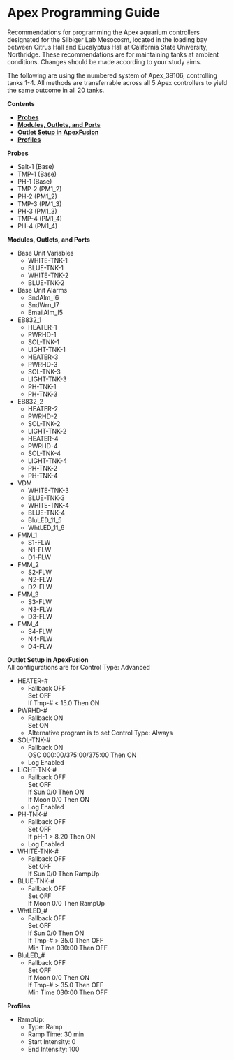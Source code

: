 # Apex Programming Guide

Recommendations for programming the Apex aquarium controllers designated for the Silbiger Lab Mesocosm, located in the loading bay between Citrus Hall and Eucalyptus Hall at California State University, Northridge. These recommendations are for maintaining tanks at ambient conditions. Changes should be made according to your study aims.

The following are using the numbered system of Apex_39106, controlling tanks 1-4. All methods are transferrable across all 5 Apex controllers to yield the same outcome in all 20 tanks.

**Contents**  
- [**Probes**](#Probes)  
- [**Modules, Outlets, and Ports**](#Modules_Outlets_and_Ports)  
- [**Outlet Setup in ApexFusion**](#Outlet_Setup)  
- [**Profiles**](#Profiles)

 <a name="Probes"></a> **Probes**

* Salt-1 (Base)
* TMP-1 (Base)
* PH-1 (Base)
* TMP-2 (PM1_2)
* PH-2 (PM1_2)
* TMP-3 (PM1_3)
* PH-3 (PM1_3)
* TMP-4 (PM1_4)
* PH-4 (PM1_4)

 <a name="Modules_Outlets_and_Ports"></a> **Modules, Outlets, and Ports**

* Base Unit Variables
  * WHITE-TNK-1
  * BLUE-TNK-1
  * WHITE-TNK-2
  * BLUE-TNK-2
* Base Unit Alarms  
  * SndAlm_I6
  * SndWrn_I7
  * EmailAlm_I5
* EB832_1
  * HEATER-1
  * PWRHD-1
  * SOL-TNK-1
  * LIGHT-TNK-1
  * HEATER-3
  * PWRHD-3
  * SOL-TNK-3
  * LIGHT-TNK-3
  * PH-TNK-1
  * PH-TNK-3
* EB832_2
  * HEATER-2
  * PWRHD-2
  * SOL-TNK-2
  * LIGHT-TNK-2
  * HEATER-4
  * PWRHD-4
  * SOL-TNK-4
  * LIGHT-TNK-4
  * PH-TNK-2
  * PH-TNK-4
* VDM
  * WHITE-TNK-3
  * BLUE-TNK-3
  * WHITE-TNK-4
  * BLUE-TNK-4
  * BluLED_11_5
  * WhtLED_11_6
* FMM_1
  * S1-FLW
  * N1-FLW
  * D1-FLW
* FMM_2
  * S2-FLW
  * N2-FLW
  * D2-FLW
* FMM_3
  * S3-FLW
  * N3-FLW
  * D3-FLW
* FMM_4
  * S4-FLW
  * N4-FLW
  * D4-FLW

 <a name="Outlet_Setup"></a> **Outlet Setup in ApexFusion**  
All configurations are for Control Type: Advanced  

* HEATER-#
  * Fallback OFF  
    Set OFF  
    If Tmp-# < 15.0 Then ON  
* PWRHD-#
  * Fallback ON  
    Set ON  
  * Alternative program is to set Control Type: Always  
* SOL-TNK-#
  * Fallback ON  
    OSC 000:00/375:00/375:00 Then ON  
  * Log Enabled  
* LIGHT-TNK-#
  * Fallback OFF  
    Set OFF  
    If Sun 0/0 Then ON  
    If Moon 0/0 Then ON  
  * Log Enabled  
* PH-TNK-#
  * Fallback OFF  
    Set OFF  
    If pH-1 > 8.20 Then ON  
  * Log Enabled  
* WHITE-TNK-#
  * Fallback OFF  
    Set OFF  
    If Sun 0/0 Then RampUp  
* BLUE-TNK-#
  * Fallback OFF  
    Set OFF  
    If Moon 0/0 Then RampUp  
* WhtLED_#
  * Fallback OFF  
    Set OFF  
    If Sun 0/0 Then ON  
    If Tmp-# > 35.0 Then OFF  
    Min Time 030:00 Then OFF
* BluLED_#
  * Fallback OFF  
    Set OFF  
    If Moon 0/0 Then ON  
    If Tmp-# > 35.0 Then OFF  
    Min Time 030:00 Then OFF  

 <a name="Profiles"></a> **Profiles**

* RampUp:
  * Type: Ramp
  * Ramp Time: 30 min
  * Start Intensity: 0
  * End Intensity: 100
